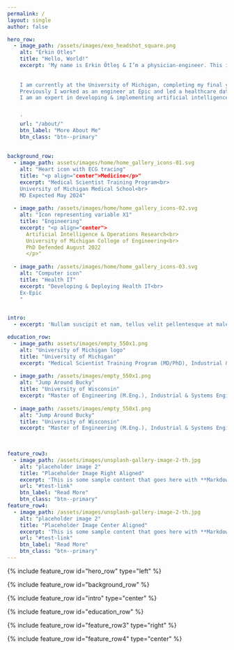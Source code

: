 ```yaml
---
permalink: /
layout: single
author: false

hero_row:
  - image_path: /assets/images/exo_headshot_square.png
    alt: "Erkin Otles"
    title: "Hello, World!"
    excerpt: 'My name is Erkin Ötleş & I’m a physician-engineer. This is my website focused on engineering & medicine.
    
    
    I am currently at the University of Michigan, completing my final year of combined MD-PhD training.
    Previously I worked as an engineer at Epic and led a healthcare data science team.
    I am an expert in developing & implementing artificial intelligence tools in healthcare.
    
    
    '
    url: "/about/"
    btn_label: "More About Me"
    btn_class: "btn--primary"
    
    
background_row:
  - image_path: assets/images/home/home_gallery_icons-01.svg
    alt: "Heart icon with ECG tracing"
    title: "<p align="center">Medicine</p>"
    excerpt: "Medical Scientist Training Program<br>
    University of Michigan Medical School<br>
    MD Expected May 2024"
    
  - image_path: /assets/images/home/home_gallery_icons-02.svg
    alt: "Icon representing variable X1"
    title: "Engineering"
    excerpt: "<p align="center">
      Artificial Intelligence & Operations Research<br>
      University of Michigan College of Engineering<br>
      PhD Defended August 2022
      </p>"
    
  - image_path: /assets/images/home/home_gallery_icons-03.svg
    alt: "Computer icon"
    title: "Health IT"
    excerpt: "Developing & Deploying Health IT<br>
    Ex-Epic
    "


intro: 
  - excerpt: 'Nullam suscipit et nam, tellus velit pellentesque at malesuada, enim eaque. Quis nulla, netus tempor in diam gravida tincidunt, *proin faucibus* voluptate felis id sollicitudin. Centered with `type="center"`'

education_row:
  - image_path: assets/images/empty_550x1.png
    alt: "University of Michigan logo"
    title: "University of Michigan"
    excerpt: "Medical Scientist Training Program (MD/PhD), Industrial & Operations Engineering."
    
  - image_path: /assets/images/empty_550x1.png
    alt: "Jump Around Bucky"
    title: "University of Wisconsin"
    excerpt: "Master of Engineering (M.Eng.), Industrial & Systems Engineering - Decision Science and Operations Research & Computer Science. Bachelor of Science, Industrial & Systems Engineering."
    
  - image_path: /assets/images/empty_550x1.png
    alt: "Jump Around Bucky"
    title: "University of Wisconsin"
    excerpt: "Master of Engineering (M.Eng.), Industrial & Systems Engineering - Decision Science and Operations Research & Computer Science. Bachelor of Science, Industrial & Systems Engineering."

    
    
feature_row3:
  - image_path: /assets/images/unsplash-gallery-image-2-th.jpg
    alt: "placeholder image 2"
    title: "Placeholder Image Right Aligned"
    excerpt: 'This is some sample content that goes here with **Markdown** formatting. Right aligned with `type="right"`'
    url: "#test-link"
    btn_label: "Read More"
    btn_class: "btn--primary"
feature_row4:
  - image_path: /assets/images/unsplash-gallery-image-2-th.jpg
    alt: "placeholder image 2"
    title: "Placeholder Image Center Aligned"
    excerpt: 'This is some sample content that goes here with **Markdown** formatting. Centered with `type="center"`'
    url: "#test-link"
    btn_label: "Read More"
    btn_class: "btn--primary"
---
```



{% include feature_row id="hero_row" type="left" %}

{% include feature_row id="background_row" %}



{% include feature_row id="intro" type="center" %}

{% include feature_row id="education_row" %}

{% include feature_row id="feature_row3" type="right" %}

{% include feature_row id="feature_row4" type="center" %}

